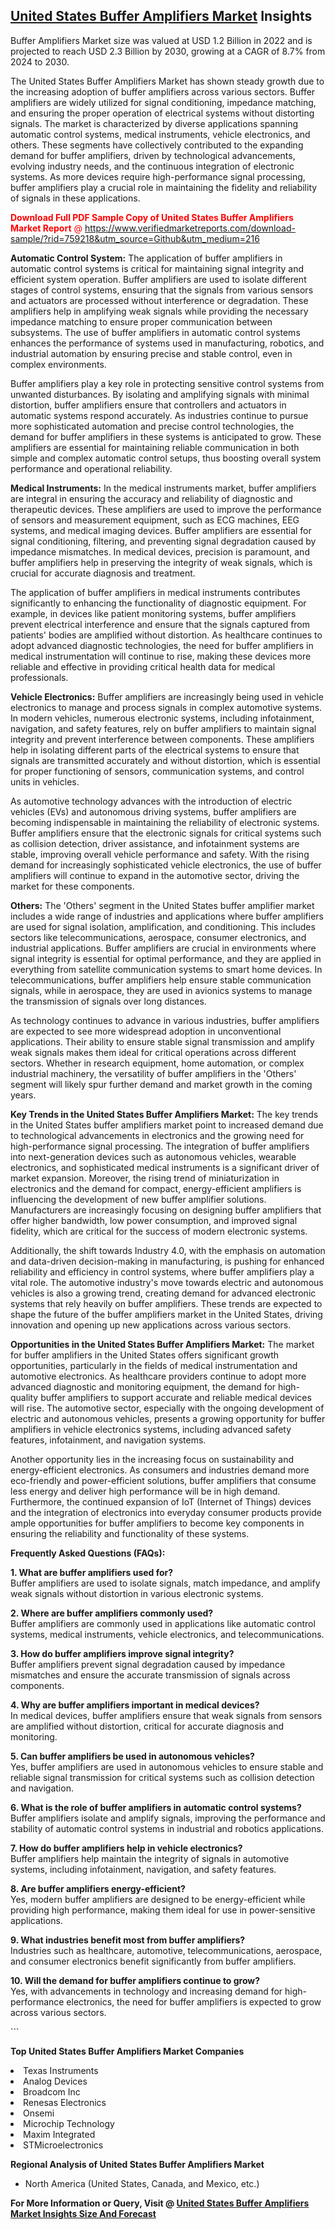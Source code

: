 <h2><a href="https://www.verifiedmarketreports.com/download-sample/?rid=759218&amp;utm_source=Github&amp;utm_medium=216" target="_blank">United States Buffer Amplifiers Market</a> Insights</h2><p>Buffer Amplifiers Market size was valued at USD 1.2 Billion in 2022 and is projected to reach USD 2.3 Billion by 2030, growing at a CAGR of 8.7% from 2024 to 2030.</p><p><p>The United States Buffer Amplifiers Market has shown steady growth due to the increasing adoption of buffer amplifiers across various sectors. Buffer amplifiers are widely utilized for signal conditioning, impedance matching, and ensuring the proper operation of electrical systems without distorting signals. The market is characterized by diverse applications spanning automatic control systems, medical instruments, vehicle electronics, and others. These segments have collectively contributed to the expanding demand for buffer amplifiers, driven by technological advancements, evolving industry needs, and the continuous integration of electronic systems. As more devices require high-performance signal processing, buffer amplifiers play a crucial role in maintaining the fidelity and reliability of signals in these applications. <p><span class=""><span style="color: #ff0000;"><strong>Download Full PDF Sample Copy of United States Buffer Amplifiers Market Report</strong> @ </span><a href="https://www.verifiedmarketreports.com/download-sample/?rid=759218&amp;utm_source=Github&amp;utm_medium=216" target="_blank">https://www.verifiedmarketreports.com/download-sample/?rid=759218&amp;utm_source=Github&amp;utm_medium=216</a></span></p></p><p><strong>Automatic Control System:</strong> The application of buffer amplifiers in automatic control systems is critical for maintaining signal integrity and efficient system operation. Buffer amplifiers are used to isolate different stages of control systems, ensuring that the signals from various sensors and actuators are processed without interference or degradation. These amplifiers help in amplifying weak signals while providing the necessary impedance matching to ensure proper communication between subsystems. The use of buffer amplifiers in automatic control systems enhances the performance of systems used in manufacturing, robotics, and industrial automation by ensuring precise and stable control, even in complex environments.<p>Buffer amplifiers play a key role in protecting sensitive control systems from unwanted disturbances. By isolating and amplifying signals with minimal distortion, buffer amplifiers ensure that controllers and actuators in automatic systems respond accurately. As industries continue to pursue more sophisticated automation and precise control technologies, the demand for buffer amplifiers in these systems is anticipated to grow. These amplifiers are essential for maintaining reliable communication in both simple and complex automatic control setups, thus boosting overall system performance and operational reliability.</p><p><strong>Medical Instruments:</strong> In the medical instruments market, buffer amplifiers are integral in ensuring the accuracy and reliability of diagnostic and therapeutic devices. These amplifiers are used to improve the performance of sensors and measurement equipment, such as ECG machines, EEG systems, and medical imaging devices. Buffer amplifiers are essential for signal conditioning, filtering, and preventing signal degradation caused by impedance mismatches. In medical devices, precision is paramount, and buffer amplifiers help in preserving the integrity of weak signals, which is crucial for accurate diagnosis and treatment.<p>The application of buffer amplifiers in medical instruments contributes significantly to enhancing the functionality of diagnostic equipment. For example, in devices like patient monitoring systems, buffer amplifiers prevent electrical interference and ensure that the signals captured from patients' bodies are amplified without distortion. As healthcare continues to adopt advanced diagnostic technologies, the need for buffer amplifiers in medical instrumentation will continue to rise, making these devices more reliable and effective in providing critical health data for medical professionals.</p><p><strong>Vehicle Electronics:</strong> Buffer amplifiers are increasingly being used in vehicle electronics to manage and process signals in complex automotive systems. In modern vehicles, numerous electronic systems, including infotainment, navigation, and safety features, rely on buffer amplifiers to maintain signal integrity and prevent interference between components. These amplifiers help in isolating different parts of the electrical systems to ensure that signals are transmitted accurately and without distortion, which is essential for proper functioning of sensors, communication systems, and control units in vehicles.<p>As automotive technology advances with the introduction of electric vehicles (EVs) and autonomous driving systems, buffer amplifiers are becoming indispensable in maintaining the reliability of electronic systems. Buffer amplifiers ensure that the electronic signals for critical systems such as collision detection, driver assistance, and infotainment systems are stable, improving overall vehicle performance and safety. With the rising demand for increasingly sophisticated vehicle electronics, the use of buffer amplifiers will continue to expand in the automotive sector, driving the market for these components.</p><p><strong>Others:</strong> The 'Others' segment in the United States buffer amplifier market includes a wide range of industries and applications where buffer amplifiers are used for signal isolation, amplification, and conditioning. This includes sectors like telecommunications, aerospace, consumer electronics, and industrial applications. Buffer amplifiers are crucial in environments where signal integrity is essential for optimal performance, and they are applied in everything from satellite communication systems to smart home devices. In telecommunications, buffer amplifiers help ensure stable communication signals, while in aerospace, they are used in avionics systems to manage the transmission of signals over long distances.<p>As technology continues to advance in various industries, buffer amplifiers are expected to see more widespread adoption in unconventional applications. Their ability to ensure stable signal transmission and amplify weak signals makes them ideal for critical operations across different sectors. Whether in research equipment, home automation, or complex industrial machinery, the versatility of buffer amplifiers in the 'Others' segment will likely spur further demand and market growth in the coming years.</p><p><strong>Key Trends in the United States Buffer Amplifiers Market:</strong> The key trends in the United States buffer amplifiers market point to increased demand due to technological advancements in electronics and the growing need for high-performance signal processing. The integration of buffer amplifiers into next-generation devices such as autonomous vehicles, wearable electronics, and sophisticated medical instruments is a significant driver of market expansion. Moreover, the rising trend of miniaturization in electronics and the demand for compact, energy-efficient amplifiers is influencing the development of new buffer amplifier solutions. Manufacturers are increasingly focusing on designing buffer amplifiers that offer higher bandwidth, low power consumption, and improved signal fidelity, which are critical for the success of modern electronic systems.<p>Additionally, the shift towards Industry 4.0, with the emphasis on automation and data-driven decision-making in manufacturing, is pushing for enhanced reliability and efficiency in control systems, where buffer amplifiers play a vital role. The automotive industry's move towards electric and autonomous vehicles is also a growing trend, creating demand for advanced electronic systems that rely heavily on buffer amplifiers. These trends are expected to shape the future of the buffer amplifiers market in the United States, driving innovation and opening up new applications across various sectors.</p><p><strong>Opportunities in the United States Buffer Amplifiers Market:</strong> The market for buffer amplifiers in the United States offers significant growth opportunities, particularly in the fields of medical instrumentation and automotive electronics. As healthcare providers continue to adopt more advanced diagnostic and monitoring equipment, the demand for high-quality buffer amplifiers to support accurate and reliable medical devices will rise. The automotive sector, especially with the ongoing development of electric and autonomous vehicles, presents a growing opportunity for buffer amplifiers in vehicle electronics systems, including advanced safety features, infotainment, and navigation systems. <p>Another opportunity lies in the increasing focus on sustainability and energy-efficient electronics. As consumers and industries demand more eco-friendly and power-efficient solutions, buffer amplifiers that consume less energy and deliver high performance will be in high demand. Furthermore, the continued expansion of IoT (Internet of Things) devices and the integration of electronics into everyday consumer products provide ample opportunities for buffer amplifiers to become key components in ensuring the reliability and functionality of these systems.</p><p><strong>Frequently Asked Questions (FAQs):</strong></p><p><strong>1. What are buffer amplifiers used for?</strong><br>Buffer amplifiers are used to isolate signals, match impedance, and amplify weak signals without distortion in various electronic systems.</p><p><strong>2. Where are buffer amplifiers commonly used?</strong><br>Buffer amplifiers are commonly used in applications like automatic control systems, medical instruments, vehicle electronics, and telecommunications.</p><p><strong>3. How do buffer amplifiers improve signal integrity?</strong><br>Buffer amplifiers prevent signal degradation caused by impedance mismatches and ensure the accurate transmission of signals across components.</p><p><strong>4. Why are buffer amplifiers important in medical devices?</strong><br>In medical devices, buffer amplifiers ensure that weak signals from sensors are amplified without distortion, critical for accurate diagnosis and monitoring.</p><p><strong>5. Can buffer amplifiers be used in autonomous vehicles?</strong><br>Yes, buffer amplifiers are used in autonomous vehicles to ensure stable and reliable signal transmission for critical systems such as collision detection and navigation.</p><p><strong>6. What is the role of buffer amplifiers in automatic control systems?</strong><br>Buffer amplifiers isolate and amplify signals, improving the performance and stability of automatic control systems in industrial and robotics applications.</p><p><strong>7. How do buffer amplifiers help in vehicle electronics?</strong><br>Buffer amplifiers help maintain the integrity of signals in automotive systems, including infotainment, navigation, and safety features.</p><p><strong>8. Are buffer amplifiers energy-efficient?</strong><br>Yes, modern buffer amplifiers are designed to be energy-efficient while providing high performance, making them ideal for use in power-sensitive applications.</p><p><strong>9. What industries benefit most from buffer amplifiers?</strong><br>Industries such as healthcare, automotive, telecommunications, aerospace, and consumer electronics benefit significantly from buffer amplifiers.</p><p><strong>10. Will the demand for buffer amplifiers continue to grow?</strong><br>Yes, with advancements in technology and increasing demand for high-performance electronics, the need for buffer amplifiers is expected to grow across various sectors.</p>```</p><p><strong>Top United States Buffer Amplifiers Market Companies</strong></p><div data-test-id=""><p><li>Texas Instruments</li><li> Analog Devices</li><li> Broadcom Inc</li><li> Renesas Electronics</li><li> Onsemi</li><li> Microchip Technology</li><li> Maxim Integrated</li><li> STMicroelectronics</li></p><div><strong>Regional Analysis of&nbsp;United States Buffer Amplifiers Market</strong></div><ul><li dir="ltr"><p dir="ltr">North America&nbsp;(United States, Canada, and Mexico, etc.)</p></li></ul><p><strong>For More Information or Query, Visit @&nbsp;</strong><strong><a href="https://www.verifiedmarketreports.com/product/buffer-amplifiers-market/?utm_source=Github&amp;utm_medium=216" target="_blank">United States Buffer Amplifiers Market Insights Size And Forecast</a></strong></p></div>
